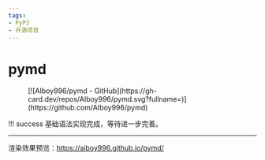 ```yaml
---
tags:
- PyPJ
- 开源项目
---
```


# pymd

<figure markdown>
[![AIboy996/pymd - GitHub](https://gh-card.dev/repos/AIboy996/pymd.svg?fullname=)](https://github.com/AIboy996/pymd)
</figure>

!!! success
    基础语法实现完成，等待进一步完善。

<hr>

渲染效果预览：<https://aiboy996.github.io/pymd/>